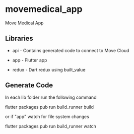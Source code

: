 # movemedical_app

Move Medical App

## Libraries

- api - Contains generated code to connect to Move Cloud

- app - Flutter app

- redux - Dart redux using built_value


## Generate Code

In each lib folder run the following command

flutter packages pub run build_runner build

or if "app" watch for file system changes

flutter packages pub run build_runner watch
